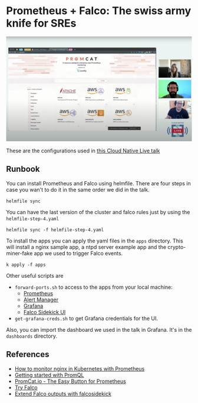 # Prometheus + Falco: The swiss army knife for SREs

![screenshot taken from the youtube video](.screenshot/Falco+Prometheus-Talk.png)

These are the configurations used in [this Cloud Native Live talk](https://www.youtube.com/live/AeeXSm0Zzfk?feature=share)

## Runbook

You can install Prometheus and Falco using helmfile. There are four steps in case you wan't to do it in the same order we did in the talk.

```
helmfile sync
```

You can have the last version of the cluster and falco rules just by using the `helmfile-step-4.yaml`


```
helmfile sync -f helmfile-step-4.yaml
```

To install the apps you can apply the yaml files in the `apps` directory. This will install a nginx sample app, a ntpd server example app and the crypto-miner-fake app we used to trigger Falco events.


```
k apply -f apps
```

Other useful scripts are

- `forward-ports.sh` to access to the apps from your local machine:
  - [Prometheus](http://localhost:9090)
  - [Alert Manager](http://localhost:9093)
  - [Grafana](http://localhost:3000)
  - [Falco Sidekick UI](http://localhost:2802)
- `get-grafana-creds.sh` to get Grafana credentials for the UI.

Also, you can import the dashboard we used in the talk in Grafana. It's in the `dashboards` directory. 

## References

- [How to monitor nginx in Kubernetes with Prometheus](https://dev.to/eckelon/how-to-monitor-nginx-in-kubernetes-with-prometheus-j5f)
- [Getting started with PromQL](https://dev.to/eckelon/getting-started-with-promql-includes-cheatsheet-3a1d)
- [PromCat.io - The Easy Button for Prometheus](https://promcat.io)
- [Try Falco](https://falco.org/docs/getting-started/try-falco/)
- [Extend Falco outputs with falcosidekick](https://falco.org/blog/extend-falco-outputs-with-falcosidekick/)

